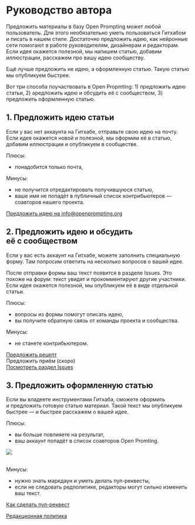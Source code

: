 # Руководство автора
Предложить материалы в базу Open Prompting может любой пользователь. Для этого необязательно уметь пользоваться Гитхабом и писать в нашем стиле. Достаточно предложить идею, как нейронные сети помогают в работе руководителям, дизайнерам и редакторам. Если идея окажется полезной, мы напишем статью, добавим иллюстрации, расскажем про вашу идею сообществу.

Ещё лучше предложить не идею, а оформленную статью. Такую статью мы опубликуем быстрее.

Вот три способа поучаствовать в Open Propmting: 1) предложить идею статьи, 2) аредложить идею и обсудить её с сообществом, 3) предложить оформленную статью.

## 1. Предложить идею статьи

Если у вас нет аккаунта на Гитхабе, отправьте свою идею на почту. Если идея окажется новой и полезной, мы оформим её в статью, добавим иллюстрации и опубликуем в сообществе.

Плюсы:
* понадобится только почта,

Минусы:<br>
* не получится отредактировать получившуюся статью,
* ваше имя не попадёт в публичный список контрибьютеров — соавторов нашего проекта.

[Предложить идею на info@openprompting.org](mailto:info@openprompting.org)

## 2. Предложить идею и обсудить её с сообществом
Если у вас есть аккаунт на Гитхабе, можете заполнить специальную форму. Там попросим ответить на несколько вопросов о вашей идее.

После отправки формы ваш текст появится в разделе Issues. Это похоже на форум: текст увидят и прокомментируют другие участники. Если идея окажется полезной, мы опубликуем её в виде отдельной статьи.

Плюсы:
* вопросы из формы помогут описать идею, 
* вы получите обратную связь от команды проекта и сообщества.

Минусы:
* не станете контрибьютером.

[Предложить рецепт](https://github.com/Open-Prompting/Knowledge-Base/issues/new?assignees=&labels=%D0%9D%D0%BE%D0%B2%D1%8B%D0%B9+%D1%80%D0%B5%D1%86%D0%B5%D0%BF%D1%82&projects=&template=form-recipe.yml&title=%D0%9D%D0%BE%D0%B2%D1%8B%D0%B9+%D1%80%D0%B5%D1%86%D0%B5%D0%BF%D1%82%3A)<br>
Предложить приём (скоро)<br>
[Посмотреть раздел Issues](https://github.com/Open-Prompting/Knowledge-Base/issues)

## 3. Предложить оформленную статью

Если вы владеете инструментами Гитхаба, сможете оформить и предложить готовую статью материал. Такой текст мы опубликуем быстрее — и быстрее расскажем о вашей идее.

Плюсы:
* вы больше повлияете на результат,
* ваш аккаунт попадёт в список соавторов Open Promting.

<a href="https://github.com/open-prompting/knowledge-base/graphs/contributors">
<img src="https://contrib.rocks/image?repo=open-prompting/knowledge-base" />
</a> <br><br>

Минусы:
* нужно знать маркдаун и уметь делать пул-реквесты,
* если не следовать редполитике, редакторы могут сильно изменить ваш текст.

[Как сделать пул-реквест](https://github.com/Open-Prompting/Knowledge-Base/tree/main/content/articles/pull-request)

[Редакционная политика](https://github.com/Open-Prompting/Knowledge-Base/tree/main/content/articles/policy/)
